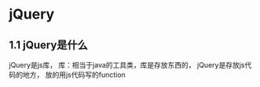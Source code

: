 # jQuery

## 1.1   jQuery是什么

jQuery是js库，
库：相当于java的工具类，库是存放东西的， jQuery是存放js代码的地方， 放的用js代码写的function
